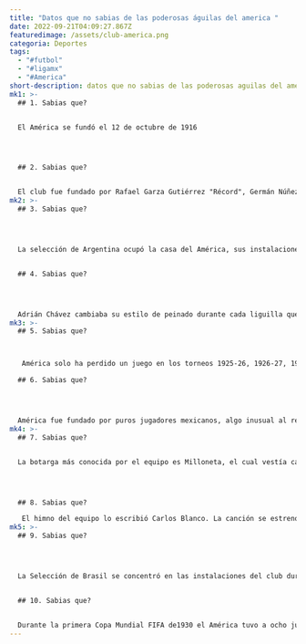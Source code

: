 ```yaml
---
title: "Datos que no sabias de las poderosas águilas del america "
date: 2022-09-21T04:09:27.867Z
featuredimage: /assets/club-america.png
categoria: Deportes
tags:
  - "#futbol"
  - "#ligamx"
  - "#America"
short-description: d﻿atos que no sabias de las poderosas aguilas del america
mk1: >-
  ## 1﻿. Sabias que?


  El América se fundó el 12 de octubre de 1916




  ## 2﻿. Sabias que?


  El club fue fundado por Rafael Garza Gutiérrez "Récord", Germán Núñez Cortina e Ignacio "Nacho" de la Garza
mk2: >-
  ## 3﻿. Sabias que?




  La selección de Argentina ocupó la casa del América, sus instalaciones de Coapa, durante su participación en la Copa Mundial FIFA de 1986


  ## 4﻿. Sabias que?




  Adrián Chávez cambiaba su estilo de peinado durante cada liguilla que militó con el equipo
mk3: >-
  ## 5﻿. Sabias que?



   América solo ha perdido un juego en los torneos 1925-26, 1926-27, 1927-28, Prode 85 y Clausura 2005

  ## 6﻿. Sabias que?




  América fue fundado por puros jugadores mexicanos, algo inusual al resto de los clubes de aquella época que era conformado por extranjeros, entre ellos su máximo rival, Chivas
mk4: >-
  ## 7﻿. Sabias que?


  La botarga más conocida por el equipo es Milloneta, el cual vestía camiseta azulcrema y un sombrero




  ## 8﻿. Sabias que?

   El himno del equipo lo escribió Carlos Blanco. La canción se estrenó el 25 de septiembre de 1981 contra Puebla
mk5: >-
  ## 9﻿. Sabias que?




  La Selección de Brasil se concentró en las instalaciones del club durante su participación en la Copa Oro 2003


  ## 1﻿0. Sabias que?


  Durante la primera Copa Mundial FIFA de1930 el América tuvo a ocho jugadores convocados
---
```

